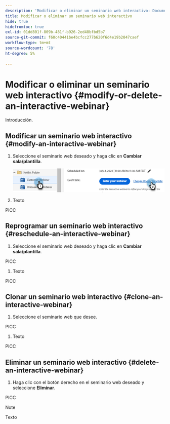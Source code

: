 ```yaml
---
description: 'Modificar o eliminar un seminario web interactivo: Documentos de Marketo: Documentación del producto'
title: Modificar o eliminar un seminario web interactivo
hide: true
hidefromtoc: true
exl-id: 01dd801f-809b-481f-b926-2ed48bfbd5b7
source-git-commit: f60c40441be4bcfcc277b620f6d4e19b2047caef
workflow-type: tm+mt
source-wordcount: '78'
ht-degree: 5%

---
```


# Modificar o eliminar un seminario web interactivo {#modify-or-delete-an-interactive-webinar}

Introducción.

## Modificar un seminario web interactivo {#modify-an-interactive-webinar}

1. Seleccione el seminario web deseado y haga clic en **Cambiar sala/plantilla**.

   ![](assets/modify-or-delete-an-interactive-webinar-1.png)

1. Texto

PICC

## Reprogramar un seminario web interactivo {#reschedule-an-interactive-webinar}

1. Seleccione el seminario web deseado y haga clic en **Cambiar sala/plantilla**.

PICC

1. Texto

PICC

## Clonar un seminario web interactivo {#clone-an-interactive-webinar}

1. Seleccione el seminario web que desee.

PICC

1. Texto

PICC

## Eliminar un seminario web interactivo {#delete-an-interactive-webinar}

1. Haga clic con el botón derecho en el seminario web deseado y seleccione **Eliminar**.

PICC

>[!NOTE]
>
>Texto

